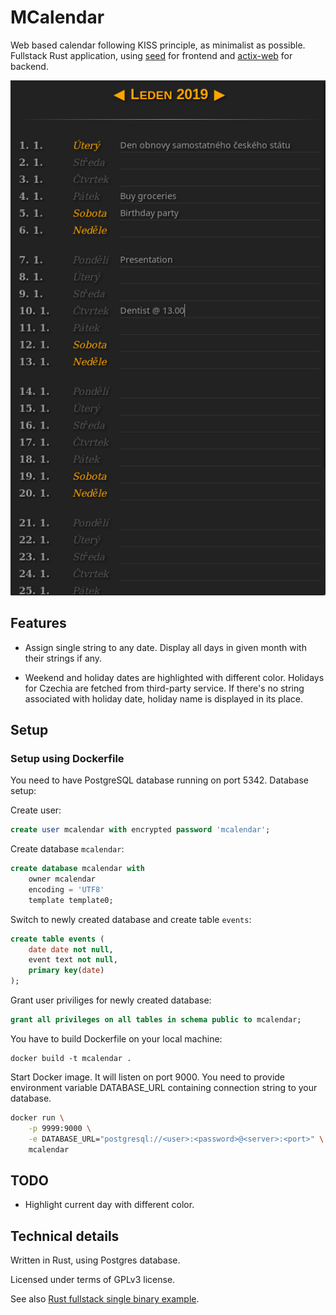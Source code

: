 # MCalendar

Web based calendar following KISS principle, as minimalist as possible. Fullstack Rust application, using [seed](https://seed-rs.org/) for frontend and [actix-web](https://actix.rs/) for backend.


![Screenshot](./screenshot.png?raw=true "Screenshot")

## Features

 - Assign single string to any date. Display all days in given month with their strings if any.

 - Weekend and holiday dates are highlighted with different color. Holidays for Czechia are fetched from third-party service. If there's no string associated with holiday date, holiday name is displayed in its place.

## Setup

### Setup using Dockerfile

You need to have PostgreSQL database running on port 5342. Database setup:

Create user:

```sql
create user mcalendar with encrypted password 'mcalendar';
```

Create database `mcalendar`:

```sql
create database mcalendar with
    owner mcalendar
    encoding = 'UTF8'
    template template0;
```

Switch to newly created database and create table `events`:

```sql
create table events (
    date date not null,
    event text not null,
    primary key(date)
);
```

Grant user priviliges for newly created database:

```sql
grant all privileges on all tables in schema public to mcalendar;
```

You have to build Dockerfile on your local machine:

```
docker build -t mcalendar .
```

Start Docker image. It will listen on port 9000. You need to provide environment variable DATABASE_URL containing connection string to your database.

```sh
docker run \
    -p 9999:9000 \
    -e DATABASE_URL="postgresql://<user>:<password>@<server>:<port>" \
    mcalendar
```

## TODO

 - Highlight current day with different color.

## Technical details

Written in Rust, using Postgres database.

Licensed under terms of GPLv3 license.

See also [Rust fullstack single binary example](https://github.com/vctibor/seed_fullstack).

